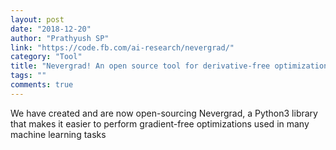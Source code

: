 ```yaml
---
layout: post
date: "2018-12-20"
author: "Prathyush SP"
link: "https://code.fb.com/ai-research/nevergrad/"
category: "Tool"
title: "Nevergrad! An open source tool for derivative-free optimization"
tags: ""
comments: true
---
```

We have created and are now open-sourcing Nevergrad, a Python3 library that makes it easier to perform gradient-free optimizations used in many machine learning tasks